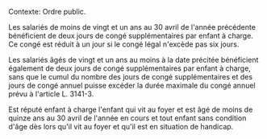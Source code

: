 Contexte: Ordre public.

Les salariés de moins de vingt et un ans au 30 avril de l'année précédente bénéficient de deux jours de congé supplémentaires par enfant à charge. Ce congé est réduit à un jour si le congé légal n'excède pas six jours.

Les salariés âgés de vingt et un ans au moins à la date précitée bénéficient également de deux jours de congé supplémentaires par enfant à charge, sans que le cumul du nombre des jours de congé supplémentaires et des jours de congé annuel puisse excéder la durée maximale du congé annuel prévu à l'article L. 3141-3.

Est réputé enfant à charge l'enfant qui vit au foyer et est âgé de moins de quinze ans au 30 avril de l'année en cours et tout enfant sans condition d'âge dès lors qu'il vit au foyer et qu'il est en situation de handicap.